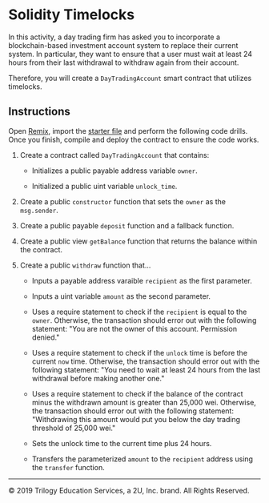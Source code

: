 # Solidity Timelocks

In this activity, a day trading firm has asked you to incorporate a blockchain-based investment account system to replace their current system. In particular, they want to ensure that a user must wait at least 24 hours from their last withdrawal to withdraw again from their account.

Therefore, you will create a `DayTradingAccount` smart contract that utilizes timelocks.

## Instructions

Open [Remix](http://remix.ethereum.org/), import the [starter file](Unsolved/DayTradingAccount.sol) and perform the following code drills. Once you finish, compile and deploy the contract to ensure the code works.

1. Create a contract called `DayTradingAccount` that contains:

    * Initializes a public payable address variable `owner`.

    * Initialized a public uint variable `unlock_time`.

2. Create a public `constructor` function that sets the `owner` as the `msg.sender`.

3. Create a public payable `deposit` function and a fallback function.

4. Create a public view `getBalance` function that returns the balance within the contract.

5. Create a public `withdraw` function that...

    * Inputs a payable address varaible `recipient` as the first parameter.

    * Inputs a uint variable `amount` as the second parameter.

    * Uses a require statement to check if the `recipient` is equal to the `owner`. Otherwise, the transaction should error out with the following statement: "You are not the owner of this account. Permission denied."

    * Uses a require statement to check if the `unlock` time is before the current `now` time. Otherwise, the transaction should error out with the following statement: "You need to wait at least 24 hours from the last withdrawal before making another one."

    * Uses a require statement to check if the balance of the contract minus the withdrawn amount is greater than 25,000 wei. Otherwise, the transaction should error out with the following statement: "Withdrawing this amount would put you below the day trading threshold of 25,000 wei."

    * Sets the unlock time to the current time plus 24 hours.

    * Transfers the parameterized `amount` to the `recipient` address using the `transfer` function.

---

© 2019 Trilogy Education Services, a 2U, Inc. brand. All Rights Reserved.
